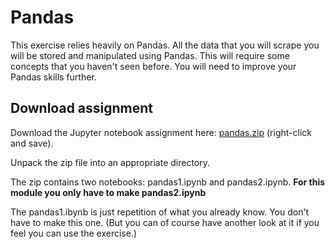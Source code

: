 # Pandas

This exercise relies heavily on Pandas. All the data that you will scrape you will be stored and manipulated using Pandas. This will require some concepts that you haven't seen before. You will need to improve your Pandas skills further.

## Download assignment

Download the Jupyter notebook assignment here: [pandas.zip](../code/pandas.zip)
(right-click and save).

Unpack the zip file into an appropriate directory.

The zip contains two notebooks: pandas1.ipynb and pandas2.ipynb. **For this module you only have to make pandas2.ipynb**

The pandas1.ibynb is just repetition of what you already know. You don't have to make this one. (But you can of course have another look at it if you feel you can use the exercise.)
